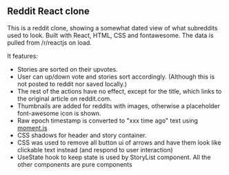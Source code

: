 ## Reddit React clone

This is a reddit clone, showing a somewhat dated view of what subreddits used to look. Built with React, HTML, CSS and fontawesome. The data is pulled from /r/reactjs on load.<br>

It features:

- Stories are sorted on their upvotes.
- User can up/down vote and stories sort accordingly. (Although this is not posted to reddit nor saved locally.)
- The rest of the actions have no effect, except for the title, which links to the original article on reddit.com.
- Thumbnails are added for reddits with images, otherwise a placeholder font-awesome icon is shown.
- Raw epoch timestamp is converted to "xxx time ago" text using [moment.js](https://momentjs.com/)
- CSS shadows for header and story container.
- CSS was used to remove all button ui of arrows and have them look like clickable text instead (and respond to user interaction)
- UseState hook to keep state is used by StoryList component. All the other components are pure components
